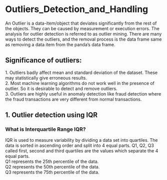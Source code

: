 <h1> Outliers_Detection_and_Handling </h1>
 
An Outlier is a data-item/object that deviates significantly from the rest of the objects. They can be caused by measurement or execution errors. The analysis for outlier detection is referred to as outlier mining. There are many ways to detect the outliers, and the removal process is the data frame same as removing a data item from the panda’s data frame.<br>
<h2>Significance of outliers:</h2>
1. Outliers badly affect mean and standard deviation of the dataset. These may statistically give erroneous results.<br>
2. Most machine learning algorithms do not work well in the presence of outlier. So it is desirable to detect and remove outliers.<br>
3. Outliers are highly useful in anomaly detection like fraud detection where the fraud transactions are very different from normal transactions.<br>
<h2>1. Outlier detection using IQR</h2>
<h3>What is Interquartile Range IQR?</h3>
IQR is used to measure variability by dividing a data set into quartiles. The data is sorted in ascending order and split into 4 equal parts. Q1, Q2, Q3 called first, second and third quartiles are the values which separate the 4 equal parts.<br>
Q1 represents the 25th percentile of the data.<br>
Q2 represents the 50th percentile of the data.<br>
Q3 represents the 75th percentile of the data.<br>
